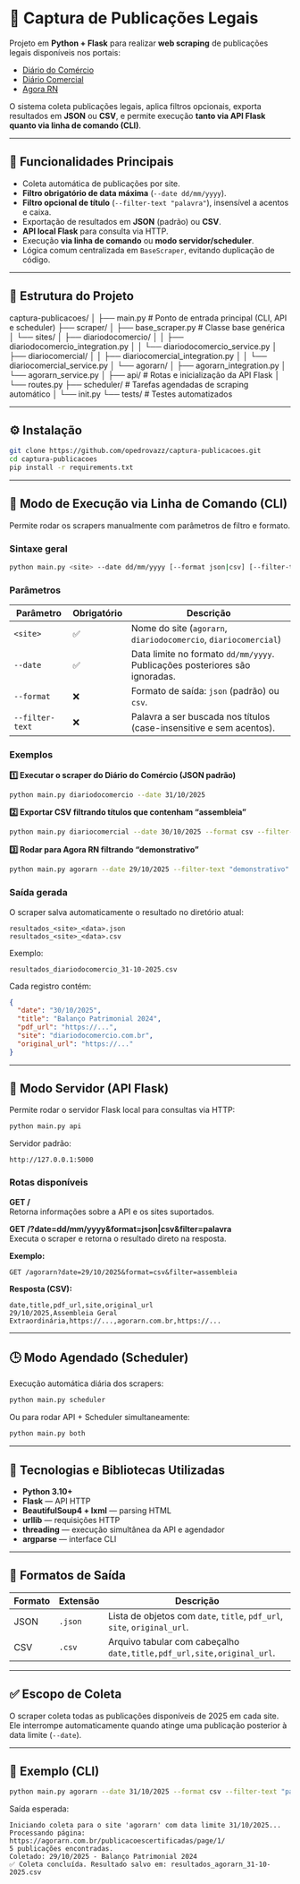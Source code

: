 # 📜 Captura de Publicações Legais

Projeto em **Python + Flask** para realizar **web scraping** de publicações legais disponíveis nos portais:

- [Diário do Comércio](https://diariodocomercio.com.br/publicidade-legal-impresso/)  
- [Diário Comercial](https://diariocomercial.com.br/publicidade-legal/)  
- [Agora RN](https://agorarn.com.br/publicacoescertificadas/)

O sistema coleta publicações legais, aplica filtros opcionais, exporta resultados em **JSON** ou **CSV**, e permite execução **tanto via API Flask quanto via linha de comando (CLI)**.

---

## 🧠 Funcionalidades Principais

- Coleta automática de publicações por site.  
- **Filtro obrigatório de data máxima** (`--date dd/mm/yyyy`).  
- **Filtro opcional de título** (`--filter-text "palavra"`), insensível a acentos e caixa.  
- Exportação de resultados em **JSON** (padrão) ou **CSV**.  
- **API local Flask** para consulta via HTTP.  
- Execução **via linha de comando** ou **modo servidor/scheduler**.  
- Lógica comum centralizada em `BaseScraper`, evitando duplicação de código.

---

## 🧱 Estrutura do Projeto

captura-publicacoes/
│
├── main.py                         # Ponto de entrada principal (CLI, API e scheduler)
├── scraper/
│   ├── base_scraper.py             # Classe base genérica
│   └── sites/
│       ├── diariodocomercio/
│       │   ├── diariodocomercio_integration.py
│       │   └── diariodocomercio_service.py
│       ├── diariocomercial/
│       │   ├── diariocomercial_integration.py
│       │   └── diariocomercial_service.py
│       └── agorarn/
│           ├── agorarn_integration.py
│           └── agorarn_service.py
│
├── api/                            # Rotas e inicialização da API Flask
│   └── routes.py
├── scheduler/                      # Tarefas agendadas de scraping automático
│   └── init.py
└── tests/                          # Testes automatizados

---

## ⚙️ Instalação

```bash
git clone https://github.com/opedrovazz/captura-publicacoes.git
cd captura-publicacoes
pip install -r requirements.txt
```

---

## 🚀 Modo de Execução via Linha de Comando (CLI)

Permite rodar os scrapers manualmente com parâmetros de filtro e formato.

### Sintaxe geral
```bash
python main.py <site> --date dd/mm/yyyy [--format json|csv] [--filter-text "palavra"]
```

### Parâmetros

| Parâmetro | Obrigatório | Descrição |
|------------|-------------|------------|
| `<site>` | ✅ | Nome do site (`agorarn`, `diariodocomercio`, `diariocomercial`) |
| `--date` | ✅ | Data limite no formato `dd/mm/yyyy`. Publicações posteriores são ignoradas. |
| `--format` | ❌ | Formato de saída: `json` (padrão) ou `csv`. |
| `--filter-text` | ❌ | Palavra a ser buscada nos títulos (case-insensitive e sem acentos). |

### Exemplos

**1️⃣ Executar o scraper do Diário do Comércio (JSON padrão)**  
```bash
python main.py diariodocomercio --date 31/10/2025
```

**2️⃣ Exportar CSV filtrando títulos que contenham “assembleia”**  
```bash
python main.py diariocomercial --date 30/10/2025 --format csv --filter-text "assembleia"
```

**3️⃣ Rodar para Agora RN filtrando “demonstrativo”**  
```bash
python main.py agorarn --date 29/10/2025 --filter-text "demonstrativo"
```

### Saída gerada

O scraper salva automaticamente o resultado no diretório atual:

```
resultados_<site>_<data>.json
resultados_<site>_<data>.csv
```

Exemplo:
```
resultados_diariodocomercio_31-10-2025.csv
```

Cada registro contém:
```json
{
  "date": "30/10/2025",
  "title": "Balanço Patrimonial 2024",
  "pdf_url": "https://...",
  "site": "diariodocomercio.com.br",
  "original_url": "https://..."
}
```

---

## 🧩 Modo Servidor (API Flask)

Permite rodar o servidor Flask local para consultas via HTTP:

```bash
python main.py api
```

Servidor padrão:
```
http://127.0.0.1:5000
```

### Rotas disponíveis

**GET /**  
Retorna informações sobre a API e os sites suportados.

**GET /<site>?date=dd/mm/yyyy&format=json|csv&filter=palavra**  
Executa o scraper e retorna o resultado direto na resposta.

**Exemplo:**
```
GET /agorarn?date=29/10/2025&format=csv&filter=assembleia
```

**Resposta (CSV):**
```
date,title,pdf_url,site,original_url
29/10/2025,Assembleia Geral Extraordinária,https://...,agorarn.com.br,https://...
```

---

## 🕒 Modo Agendado (Scheduler)

Execução automática diária dos scrapers:
```bash
python main.py scheduler
```

Ou para rodar API + Scheduler simultaneamente:
```bash
python main.py both
```

---

## 🧰 Tecnologias e Bibliotecas Utilizadas

- **Python 3.10+**  
- **Flask** — API HTTP  
- **BeautifulSoup4 + lxml** — parsing HTML  
- **urllib** — requisições HTTP  
- **threading** — execução simultânea da API e agendador  
- **argparse** — interface CLI

---

## 📁 Formatos de Saída

| Formato | Extensão | Descrição |
|----------|-----------|-----------|
| JSON | `.json` | Lista de objetos com `date`, `title`, `pdf_url`, `site`, `original_url`. |
| CSV | `.csv` | Arquivo tabular com cabeçalho `date,title,pdf_url,site,original_url`. |

---

## ✅ Escopo de Coleta

O scraper coleta todas as publicações disponíveis de 2025 em cada site.  
Ele interrompe automaticamente quando atinge uma publicação posterior à data limite (`--date`).

---

## 🧾 Exemplo (CLI)

```bash
python main.py agorarn --date 31/10/2025 --format csv --filter-text "patrimonial"
```

Saída esperada:
```
Iniciando coleta para o site 'agorarn' com data limite 31/10/2025...
Processando página: https://agorarn.com.br/publicacoescertificadas/page/1/
5 publicações encontradas.
Coletado: 29/10/2025 - Balanço Patrimonial 2024
✅ Coleta concluída. Resultado salvo em: resultados_agorarn_31-10-2025.csv
```

